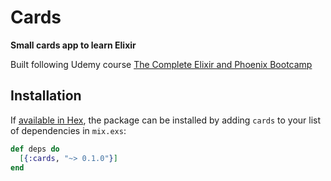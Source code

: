 # Cards

**Small cards app to learn Elixir**

Built following Udemy course [The Complete Elixir and Phoenix Bootcamp](https://www.udemy.com/the-complete-elixir-and-phoenix-bootcamp-and-tutorial)

## Installation

If [available in Hex](https://hex.pm/docs/publish), the package can be installed
by adding `cards` to your list of dependencies in `mix.exs`:

```elixir
def deps do
  [{:cards, "~> 0.1.0"}]
end
```
